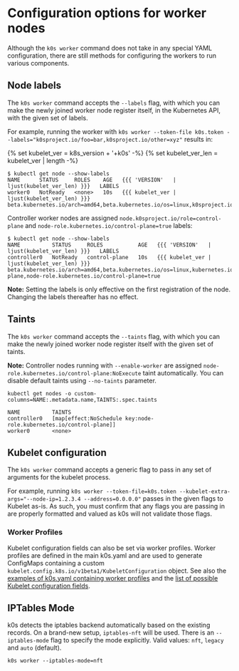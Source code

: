 # Configuration options for worker nodes

Although the `k0s worker` command does not take in any special YAML configuration, there are still methods for configuring the workers to run various components.

## Node labels

The `k0s worker` command accepts the `--labels` flag, with which you can make the newly joined worker node register itself, in the Kubernetes API, with the given set of labels.

For example, running the worker with `k0s worker --token-file k0s.token --labels="k0sproject.io/foo=bar,k0sproject.io/other=xyz"` results in:

{% set kubelet_ver = k8s_version + '+k0s' -%}
{% set kubelet_ver_len = kubelet_ver | length -%}

```console
$ kubectl get node --show-labels
NAME      STATUS     ROLES    AGE   {{{ 'VERSION'   | ljust(kubelet_ver_len) }}}   LABELS
worker0   NotReady   <none>   10s   {{{ kubelet_ver | ljust(kubelet_ver_len) }}}   beta.kubernetes.io/arch=amd64,beta.kubernetes.io/os=linux,k0sproject.io/foo=bar,k0sproject.io/other=xyz,kubernetes.io/arch=amd64,kubernetes.io/hostname=worker0,kubernetes.io/os=linux
```

Controller worker nodes are assigned `node.k0sproject.io/role=control-plane` and `node-role.kubernetes.io/control-plane=true` labels:

```console
$ kubectl get node --show-labels
NAME          STATUS     ROLES           AGE   {{{ 'VERSION'   | ljust(kubelet_ver_len) }}}   LABELS
controller0   NotReady   control-plane   10s   {{{ kubelet_ver | ljust(kubelet_ver_len) }}}   beta.kubernetes.io/arch=amd64,beta.kubernetes.io/os=linux,kubernetes.io/hostname=worker0,kubernetes.io/os=linux,node.k0sproject.io/role=control-plane,node-role.kubernetes.io/control-plane=true
```

**Note:** Setting the labels is only effective on the first registration of the node. Changing the labels thereafter has no effect.

## Taints

The `k0s worker` command accepts the `--taints` flag, with which you can make the newly joined worker node register itself with the given set of taints.

**Note:** Controller nodes running with `--enable-worker` are assigned `node-role.kubernetes.io/control-plane:NoExecute` taint automatically. You can disable default taints using `--no-taints` parameter.

```shell
kubectl get nodes -o custom-columns=NAME:.metadata.name,TAINTS:.spec.taints
```

```shell
NAME          TAINTS
controller0   [map[effect:NoSchedule key:node-role.kubernetes.io/control-plane]]
worker0       <none>
```

## Kubelet configuration

The `k0s worker` command accepts a generic flag to pass in any set of arguments
for the kubelet process.

For example, running `k0s worker --token-file=k0s.token
--kubelet-extra-args="--node-ip=1.2.3.4 --address=0.0.0.0"` passes in the given
flags to Kubelet as-is. As such, you must confirm that any flags you are passing
in are properly formatted and valued as k0s will not validate those flags.

### Worker Profiles

Kubelet configuration fields can also be set via worker profiles. Worker
profiles are defined in the main k0s.yaml and are used to generate ConfigMaps
containing a custom `kubelet.config.k8s.io/v1beta1/KubeletConfiguration`
object.
See also the [examples of k0s.yaml containing worker
profiles](./configuration.md#configuration-examples) and the [list of possible
Kubelet configuration
fields](https://kubernetes.io/docs/reference/config-api/kubelet-config.v1beta1/).

## IPTables Mode

k0s detects the iptables backend automatically based on the existing records. On a brand-new setup, `iptables-nft` will be used.
There is an `--iptables-mode` flag to specify the mode explicitly. Valid values: `nft`, `legacy` and `auto` (default).

```shell
k0s worker --iptables-mode=nft
```
